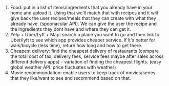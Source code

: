 1. Food: put in a list of items/ingredients that you already have in your home and upload it. Using that we'll match that with recipes and it will give back the user recipes/meals that they can create with what they already have. (spoonacular API). We can give the user the recipe and the ingredients they dont have and where they can get it.
2. Yelp + Uber/Lyft + Map: search a place you want to go and then link to Uber/lyft to see which app provides cheaper service. If it's better for walk/bicycle (less time), return how long and how to get there.
3. Cheapest delivery: find the cheapest delivery of restaurants (compare the total cost of tax, delivery fees, service fees maybe after sales across different delivery apps) - variation of finding the cheapest flights. (easy global weather API: price fluctuates with weather)
4. Movie recommondation: enable users to keep track of movies/series that they like/want to see and recommend based on that. 
